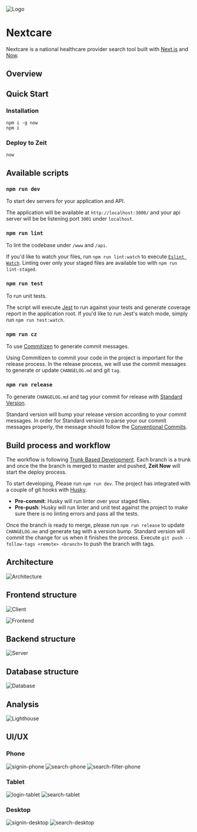 ![](./documentation/images/logo.png?raw=true 'Logo')

# Nextcare

Nextcare is a national healthcare provider search tool built with [Next.js](https://nextjs.org/) and [Now](https://zeit.co/now).

## Overview

## Quick Start

### Installation

```
npm i -g now
npm i
```

### Deploy to Zeit

```
now
```

## Available scripts

### `npm run dev`

To start dev servers for your application and API.

The application will be available at `http://localhost:3000/` and your api server will be be listening port `3001` under `localhost`.

### `npm run lint`

To lint the codebase under `/www` and `/api`.

If you'd like to watch your files, run `npm run lint:watch` to execute [`Eslint Watch`](https://github.com/rizowski/eslint-watch). Linting over only your staged files are available too with `npm run lint-staged`.

### `npm run test`

To run unit tests.

The script will execute [Jest](https://jestjs.io/) to run against your tests and generate coverage report in the application root. If you'd like to run Jest's watch mode, simply run `npm run test:watch`.

### `npm run cz`

To use [Commitizen](http://commitizen.github.io/cz-cli) to generate commit messages.

Using Commitizen to commit your code in the project is important for the release process. In the release process, we will use the commit messages to generate or update `CHANGELOG.md` and git `tag`.

### `npm run release`

To generate `CHANGELOG.md` and tag your commit for release with [Standard Version](https://github.com/conventional-changelog/standard-version).

Standard version will bump your release version according to your commit messages. In order for Standard version to parse your our commit messages properly, the message should follow the [Conventional Commits](https://www.conventionalcommits.org/en/v1.0.0-beta.4/).

## Build process and workflow

The workflow is following [Trunk Based Development](https://trunkbaseddevelopment.com/). Each branch is a trunk and once the the branch is merged to master and pushed, **Zeit Now** will start the deploy process.

To start developing, Please run `npm run dev`. The project has integrated with a couple of git hooks with [Husky](https://github.com/typicode/husky).

- **Pre-commit**: Husky will run linter over your staged files.
- **Pre-push**: Husky will run linter and unit test against the project to make sure there is no linting errors and pass all the tests.

Once the branch is ready to merge, please run `npm run release` to update `CHANGELOG.me` and generate tag with a version bump. Standard version will commit the change for us when it finishes the process. Execute `git push --follow-tags <remote> <branch>` to push the branch with tags.

## Architecture

![Architecture](./documentation/images/architecture.png?raw=true 'Architecture')

## Frontend structure

![Client](./documentation/images/client.png?raw=true 'Client')

![](./documentation/images/frontend-structure.png?raw=true 'Frontend')

## Backend structure

![Server](./documentation/images/server.png?raw=true 'Server')

## Database structure

![Database](./documentation/images/database.png?raw=true 'Database')

## Analysis

![Lighthouse](./documentation/images/lighthouse.png?raw=true 'Lighthouse')

## UI/UX

### Phone

![signin-phone](./documentation/images/signin-phone.png?raw=true 'signin-phone')
![search-phone](./documentation/images/search-phone.png?raw=true 'search-phone')
![search-filter-phone](./documentation/images/search-filter-phone.png?raw=true 'search-filter-phone')

### Tablet

![login-tablet](./documentation/images/login-tablet.png?raw=true 'signin-tablet')
![search-tablet](./documentation/images/search-tablet.png?raw=true 'search-tablet')

### Desktop

![signin-desktop](./documentation/images/signin-desktop.png?raw=true 'signin-desktop')
![search-desktop](./documentation/images/search-desktop.png?raw=true 'search-desktop')

